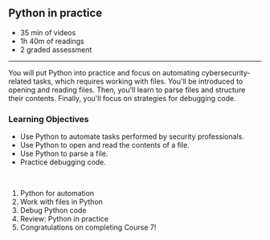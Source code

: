 ## Python in practice

- 35 min of videos
- 1h 40m of readings
- 2 graded assessment

<hr>

You will put Python into practice and focus on automating cybersecurity-related tasks, which requires working with files. You'll be introduced to opening and reading files. Then, you'll learn to parse files and structure their contents. Finally, you'll focus on strategies for debugging code.
<br>

### Learning Objectives

- Use Python to automate tasks performed by security professionals.
- Use Python to open and read the contents of a file.
- Use Python to parse a file.
- Practice debugging code.

<br>

1. Python for automation
2. Work with files in Python
3. Debug Python code
4. Review: Python in practice
5. Congratulations on completing Course 7!
